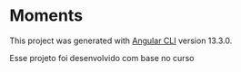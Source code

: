 # Moments

This project was generated with [Angular CLI](https://github.com/angular/angular-cli) version 13.3.0.

Esse projeto foi desenvolvido com base no curso
